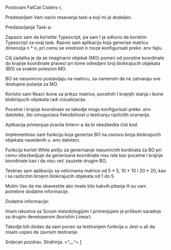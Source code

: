 Postovani FatCat Coders-i, 

Predstavljam Vam nacin resavanja task-a koji mi je dodeljen. 

Predstavljanje Task-a:

Zapazio sam da koristite Typescript, pa sam I ja odlucio da koristim Typescript za ovaj task. Razvio sam aplikaciju koja generise matricu dimenzija n * n, pri cemu se vrednost n moze konfigurisati preko .env fajlu.

Cilj zadatka je da se imaginarni objekat (MO) pomeri od pocetne koordinate do krajnje koordinate praveci pri tome odredjeni broj blokirajucih objekata (BO) sa svakim potezom MO.

BO se nasumicno postavljaju na matricu, sa namerom da ne zatvaraju sve dostupne putanje za MO. 

Koristio sam React ikone za prikaz matrice, pocetnih I krajnjih stanja  i ikone blokirajucih objekata radi vizualizacije. 

Pocetne i krajnje koordinate se takodje mogu konfigurisati preko .env datoteke, što omogućava fleksibilnost u testiranju razlicitih scenarija.

Aplikacija primenjuje pravila lintern-a da bi obezbedila čist kod. 

Implementirao sam funkciju koja generise BO na osnovu broja blokirajućih objekata navedenih u .env datoteci. 


Funkcija koristi While petlju za generisanje nasumicnih kordinata za BO pri cemu obezbedjuje da generisane koordinate nisu iste kao pocetne i krajnje koordinate kao i da nisu već zauzete drugim BO.

Testirao sam aplikaciju sa velicinama matrice od 5 * 5, 10 * 10 i 20 * 20, kao i  sa razlicitim brojem blokirajucih objekata od 1 do 5. 

Molim Vas da me obavestite ako imate bilo kakvih pitanja ili su vam potrebne dodatne informacije. 

Dodatne informacije:

Imam iskustva sa Scrum metodologijom I primenjujem je prilikom saradnje sa drugim developerom (koristim Linear).

Takodje bih dodao da sam poceo sa testiranjem funkcija u Jest-u ali da nisam uspeo da zavrsim testiranje.

Srdacan pozdrav, Strahinja. =^._.^= ∫
